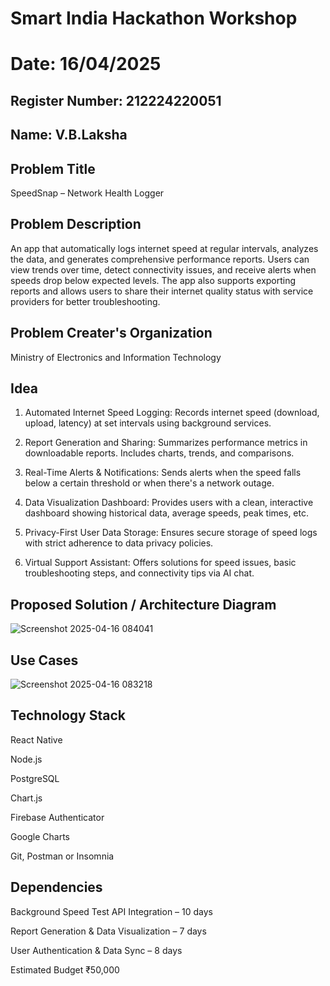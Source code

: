 # Smart India Hackathon Workshop
# Date: 16/04/2025
## Register Number: 212224220051
## Name: V.B.Laksha

## Problem Title 


SpeedSnap – Network Health Logger
## Problem Description
An app that automatically logs internet speed at regular intervals, analyzes the data, and generates comprehensive performance reports. Users can view trends over time, detect connectivity issues, and receive alerts when speeds drop below expected levels. The app also supports exporting reports and allows users to share their internet quality status with service providers for better troubleshooting.
## Problem Creater's Organization
Ministry of Electronics and Information Technology


## Idea
1. Automated Internet Speed Logging:
Records internet speed (download, upload, latency) at set intervals using background services.

2. Report Generation and Sharing:
Summarizes performance metrics in downloadable reports. Includes charts, trends, and comparisons.

3. Real-Time Alerts & Notifications:
Sends alerts when the speed falls below a certain threshold or when there's a network outage.

4. Data Visualization Dashboard:
Provides users with a clean, interactive dashboard showing historical data, average speeds, peak times, etc.

5. Privacy-First User Data Storage:
Ensures secure storage of speed logs with strict adherence to data privacy policies.

6. Virtual Support Assistant:
Offers solutions for speed issues, basic troubleshooting steps, and connectivity tips via AI chat.







## Proposed Solution / Architecture Diagram
![Screenshot 2025-04-16 084041](https://github.com/user-attachments/assets/fdebfb52-26ed-441a-8625-7a424c22c114)


## Use Cases
![Screenshot 2025-04-16 083218](https://github.com/user-attachments/assets/77b592b6-f6e6-4cea-9f6e-581bc9c61cfc)


## Technology Stack
React Native

Node.js

PostgreSQL

Chart.js

Firebase Authenticator

Google Charts

Git, Postman or Insomnia

## Dependencies

Background Speed Test API Integration – 10 days

Report Generation & Data Visualization – 7 days

User Authentication & Data Sync – 8 days

Estimated Budget
₹50,000



